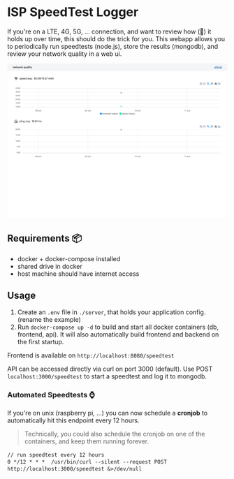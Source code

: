 # ISP SpeedTest Logger 
If you're on a LTE, 4G, 5G, ... connection, and want to review how (💩) it holds up over time, this should do the trick for you. 
This webapp allows you to periodically run speedtests (node.js), store the results (mongodb), and review your network quality in a web ui.

![screenshot](screenshot.png)

## Requirements 📦
- docker + docker-compose installed
- shared drive in docker
- host machine should have internet access

## Usage
1. Create an `.env` file in `./server`, that holds your application config. (rename the example)
2. Run `docker-compose up -d` to build and start all docker containers (db, frontend, api). It will also automatically build frontend and backend on the first startup.

Frontend is available on `http://localhost:8080/speedtest`

API can be accessed directly via curl on port 3000 (default).
Use POST `localhost:3000/speedtest` to start a speedtest and log it to mongodb.

### Automated Speedtests ⌚

If you're on unix (raspberry pi, ...) you can now schedule a **cronjob** to automatically hit this endpoint every 12 hours.
> Technically, you could also schedule the cronjob on one of the containers, and keep them running forever.

```
// run speedtest every 12 hours
0 */12 * * *  /usr/bin/curl --silent --request POST http://localhost:3000/speedtest &>/dev/null
```
